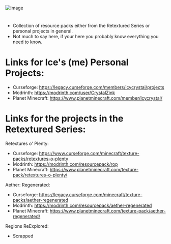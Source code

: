 ![image](https://github.com/CrystalZink/Resource-Packs/assets/109879348/731abaf4-1d25-4596-8118-60a11c375ebc)
#
- Collection of resource packs either from the Retextured Series or personal projects in general.
- Not much to say here, if your here you probably know everything you need to know.

# Links for Ice's (me) Personal Projects:
- Curseforge: https://legacy.curseforge.com/members/icycrystai/projects
- Modrinth: https://modrinth.com/user/CrystalZink
- Planet Minecraft: https://www.planetminecraft.com/member/lcycrystal/

# Links for the projects in the Retextured Series:
Retextures o' Plenty:
- Curseforge: https://www.curseforge.com/minecraft/texture-packs/retextures-o-plenty
- Modrinth: https://modrinth.com/resourcepack/rop
- Planet Minecraft: https://www.planetminecraft.com/texture-pack/retextures-o-plenty/

Aether: Regenerated:
- Curseforge: https://legacy.curseforge.com/minecraft/texture-packs/aether-regenerated
- Modrinth: https://modrinth.com/resourcepack/aether-regenerated
- Planet Minecraft: https://www.planetminecraft.com/texture-pack/aether-regenerated/

Regions ReExplored:
- Scrapped
